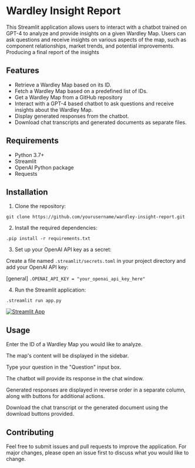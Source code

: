 # Wardley Insight Report

This Streamlit application allows users to interact with a chatbot trained on GPT-4 to analyze and provide insights on a given Wardley Map. Users can ask questions and receive insights on various aspects of the map, such as component relationships, market trends, and potential improvements. Producing a final report of the insights

## Features

- Retrieve a Wardley Map based on its ID.
- Fetch a Wardley Map based on a predefined list of IDs.
- Get a Wardley Map from a GitHub repository
- Interact with a GPT-4 based chatbot to ask questions and receive insights about the Wardley Map.
- Display generated responses from the chatbot.
- Download chat transcripts and generated documents as separate files.

## Requirements

- Python 3.7+
- Streamlit
- OpenAI Python package
- Requests

## Installation

1. Clone the repository:

`git clone https://github.com/yourusername/wardley-insight-report.git`

2. Install the required dependencies:

`.pip install -r requirements.txt`

3. Set up your OpenAI API key as a secret:

Create a file named `.streamlit/secrets.toml` in your project directory and add your OpenAI API key:

[general]
`.OPENAI_API_KEY = "your_openai_api_key_here"`

4. Run the Streamlit application:

`.streamlit run app.py`

[![Streamlit App](https://static.streamlit.io/badges/streamlit_badge_black_white.svg)](https://wardleyinsightreport.streamlit.app/)

## Usage
Enter the ID of a Wardley Map you would like to analyze.

The map's content will be displayed in the sidebar.

Type your question in the "Question" input box.

The chatbot will provide its response in the chat window.

Generated responses are displayed in reverse order in a separate column, along with buttons for additional actions.

Download the chat transcript or the generated document using the download buttons provided.

## Contributing
Feel free to submit issues and pull requests to improve the application. For major changes, please open an issue first to discuss what you would like to change.
